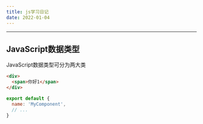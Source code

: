 ```yaml
---
title: js学习日记
date: 2022-01-04
---
```

---
JavaScript数据类型
---
JavaScript数据类型可分为两大类
``` html
<div>
  <span>你好1</span>
</div>
```

``` js
export default {
  name: 'MyComponent',
  // ...
}
```